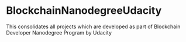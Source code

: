 # BlockchainNanodegreeUdacity
This consolidates all projects which are developed as part of Blockchain Developer Nanodegree Program by Udacity
